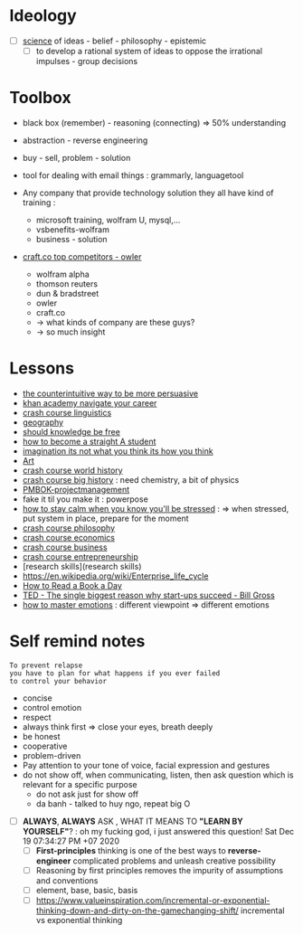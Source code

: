 # Ideology
* [ ] [science](science) of ideas - belief - philosophy - epistemic
    * [ ] to develop a rational system of ideas to oppose the irrational impulses - group decisions
# Toolbox
* black box (remember) - reasoning (connecting) => 50% understanding
* abstraction - reverse engineering
* buy - sell, problem - solution
* tool for dealing with email things : grammarly, languagetool
* Any company that provide technology solution they all have kind of training :
    * microsoft training, wolfram U, mysql,...
    * vsbenefits-wolfram
    * business - solution

* [craft.co top competitors - owler](https://www.owler.com/company/craft)
    * wolfram alpha
    * thomson reuters
    * dun & bradstreet
    * owler
    * craft.co
    * -> what kinds of company are these guys?
    * -> so much insight

# Lessons
* [the counterintuitive way to be more persuasive](the-counterintuitive-way-to-be-more-persuasive)
* [khan academy navigate your career](khan-academy-navigate-your-career)
* [crash course linguistics](crash-course-linguistics)
* [geography](geography)
* [should knowledge be free](should-knowledge-be-free)
* [how to become a straight A student](how-to-become-a-straight-A-student)
* [imagination its not what you think its how you think](imagination-its-not-what-you-think-its-how-you-think)
* [Art](Art)
* [crash course world history](crash-course-world-history)
* [crash course big history](crash-course-big-history) : need chemistry, a bit of physics
* [PMBOK-projectmanagement](PM-simplified-PMIframework-fundamentals)
* fake it til you make it : powerpose
* [how to stay calm when you know you'll be stressed](https://www.youtube.com/watch?v=8jPQjjsBbIc) : => when stressed, put system in place, prepare for the moment
* [crash course philosophy](crash-course-philosophy)
* [crash course economics](crash-course-economics)
* [crash course business](crash-course-business)
* [crash course entrepreneurship](crash-course-entrepreneurship)
* [research skills](research skills)
* https://en.wikipedia.org/wiki/Enterprise_life_cycle
* [How to Read a Book a Day](How-to-Read-a-Book-a-Day)
* [TED - The single biggest reason why start-ups succeed - Bill Gross](reason-startup-succeed-bill-gross)
* [how to master emotions](https://www.youtube.com/watch?v=QGQQ7pJQqHk) : different viewpoint => different emotions

# Self remind notes

```important
To prevent relapse
you have to plan for what happens if you ever failed
to control your behavior
```
* concise
* control emotion
* respect
* always think first => close your eyes, breath deeply
* be honest
* cooperative
* problem-driven
* Pay attention to your tone of voice, facial expression and gestures
* do not show off, when communicating, listen, then ask question which is relevant for a specific purpose
    * do not ask just for show off
    * da banh - talked to huy ngo, repeat big O

* [ ] __ALWAYS__, __ALWAYS__ ASK , WHAT IT MEANS TO __"LEARN BY YOURSELF"__? : oh my fucking god, i just answered this question!  Sat Dec 19 07:34:27 PM +07 2020
    * [ ] __First-principles__ thinking is one of the best ways to __reverse-engineer__ complicated problems and unleash creative possibility
    * [ ] Reasoning by first principles removes the impurity of assumptions and conventions
    * [ ] element, base, basic, basis
    * [ ] https://www.valueinspiration.com/incremental-or-exponential-thinking-down-and-dirty-on-the-gamechanging-shift/ incremental vs exponential thinking
